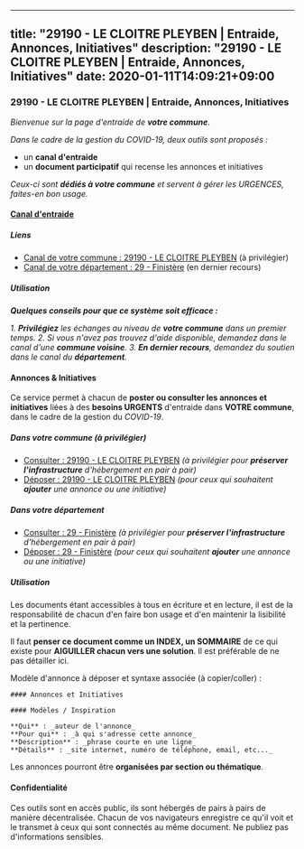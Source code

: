 
---
title: "29190 - LE CLOITRE PLEYBEN | Entraide, Annonces, Initiatives"
description: "29190 - LE CLOITRE PLEYBEN | Entraide, Annonces, Initiatives"
date: 2020-01-11T14:09:21+09:00
---

### 29190 - LE CLOITRE PLEYBEN | Entraide, Annonces, Initiatives

_Bienvenue sur la page d'entraide de **votre commune**_.

_Dans le cadre de la gestion du COVID-19, deux outils sont proposés :_

- un **canal d'entraide**
- un **document participatif** qui recense les annonces et initiatives

_Ceux-ci sont **dédiés à votre commune** et servent à gérer les URGENCES, faites-en bon usage._

#### [Canal d'entraide](https://entraide.stopcoronavirus.tech/#/channel/29190_le-cloitre-pleyben)

##### Liens

- [Canal de votre commune : 29190 	- LE CLOITRE PLEYBEN](https://entraide.stopcoronavirus.tech/#/channel/29190_le-cloitre-pleyben) (à privilégier)
- [Canal de votre département : 29 	- Finistère](https://entraide.stopcoronavirus.tech/#/channel/29_finistere) (en dernier recours)

##### Utilisation

_**Quelques conseils pour que ce système soit efficace :**_

_1. **Privilégiez** les échanges au niveau de **votre commune** dans un premier temps._
_2. Si vous n'avez pas trouvez d'aide disponible, demandez dans le canal d'une **commune voisine**._
_3. **En dernier recours**, demandez du soutien dans le canal du **département**._

#### Annonces & Initiatives


Ce service permet à chacun de **poster ou consulter les annonces et initiatives** liées à des **besoins
URGENTS** d'entraide dans **VOTRE commune**, dans le cadre de la gestion du _COVID-19_.

##### Dans votre commune (à privilégier)

- [Consulter : 29190 	- LE CLOITRE PLEYBEN](https://docs.stopcoronavirus.tech/r/markdown/29190_le-cloitre-pleyben/4XTTMEvqZ8HE1ewj29pQeuChcQva2JW9Kr7BUGqFmPMwesDTL) _(à privilégier pour **préserver l'infrastructure** d'hébergement en pair à pair)_
- [Déposer : 29190 	- LE CLOITRE PLEYBEN](https://docs.stopcoronavirus.tech/w/markdown/29190_le-cloitre-pleyben/4XTTMEvqZ8HE1ewj29pQeuChcQva2JW9Kr7BUGqFmPMwesDTL-K3TgUVxxRSaEYGBsLSjF1kZVXugX8tyM1H5YKmMHA8GbrasJjGZgJVHgZkdMZ3NZMNoQ4BhubTfm6cWTLEy4dShUq9eN7exxBjfUxHaYZS5WN5YZTtRTrFG2M5awFgCv7RBwYszW) _(pour ceux qui souhaitent **ajouter** une annonce ou une initiative)_

##### Dans votre département

- [Consulter : 29 	- Finistère](https://docs.stopcoronavirus.tech/r/markdown/29_finistere/4XTTM4K4sSN8E5nbCnrs5W4MfHv8SjkZXZkMiZwJKZCUFreuC) _(à privilégier pour **préserver l'infrastructure** d'hébergement en pair à pair)_
- [Déposer : 29 	- Finistère](https://docs.stopcoronavirus.tech/w/markdown/29_finistere/4XTTM4K4sSN8E5nbCnrs5W4MfHv8SjkZXZkMiZwJKZCUFreuC-K3TgUmttHvLKDBu5vxQ3oPzTia91UxXiaB3vEFjsHJiDiJD9aQfr6ibvcPa75Eo3oX7ob78s9tVxCKrtPM9bLAmDziVCSFjEgZbp3rqL8Ji8Q5aZhxfTcqkGX75WxHS6TQxtiQQ6) _(pour ceux qui souhaitent **ajouter** une annonce ou une initiative)_


##### Utilisation

Les documents étant accessibles à tous en écriture et en lecture, il est de la
responsabilité de chacun d'en faire bon usage et d'en maintenir la lisibilité
et la pertinence.

Il faut **penser ce document comme un INDEX, un SOMMAIRE** de ce qui existe
pour **AIGUILLER chacun vers une solution**. Il est préférable de ne pas détailler ici.

Modèle d'annonce à déposer et syntaxe associée (à copier/coller) :

    #### Annonces et Initiatives

    #### Modèles / Inspiration

    **Qui** : _auteur de l'annonce_
    **Pour qui** : _à qui s'adresse cette annonce_
    **Description** : _phrase courte en une ligne_
    **Détails** : _site internet, numéro de téléphone, email, etc..._


Les annonces pourront être **organisées par section ou thématique**.

#### Confidentialité

Ces outils sont en accès public, ils sont hébergés de pairs à pairs de manière décentralisée.
Chacun de vos navigateurs enregistre ce qu'il voit et le transmet à ceux qui sont connectés au même document.
Ne publiez pas d'informations sensibles.
